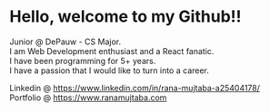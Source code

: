 
# Hello, welcome to my Github!!
Junior @ DePauw - CS Major.      
I am Web Development enthusiast and a React fanatic.        
I have been programming for 5+ years.                 
I have a passion that I would like to turn into a career.         

Linkedin @ https://www.linkedin.com/in/rana-mujtaba-a25404178/              
Portfolio @ https://www.ranamujtaba.com
